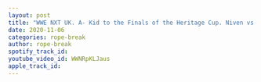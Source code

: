 ```yaml
---
layout: post
title: "WWE NXT UK. A- Kid to the Finals of the Heritage Cup. Niven vs Kay Lee Rae in 2 weeks. Show Review"
date: 2020-11-06
categories: rope-break
author: rope-break
spotify_track_id: 
youtube_video_id: WWNRpKLJaus
apple_track_id: 
---
```


